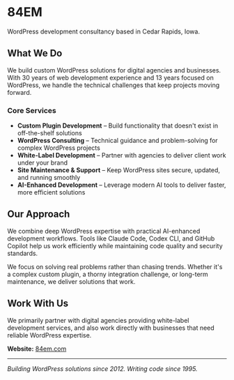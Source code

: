 # 84EM

WordPress development consultancy based in Cedar Rapids, Iowa.

## What We Do

We build custom WordPress solutions for digital agencies and businesses. With 30 years of web development experience and 13 years focused on WordPress, we handle the technical challenges that keep projects moving forward.

### Core Services

- **Custom Plugin Development** – Build functionality that doesn't exist in off-the-shelf solutions
- **WordPress Consulting** – Technical guidance and problem-solving for complex WordPress projects
- **White-Label Development** – Partner with agencies to deliver client work under your brand
- **Site Maintenance & Support** – Keep WordPress sites secure, updated, and running smoothly
- **AI-Enhanced Development** – Leverage modern AI tools to deliver faster, more efficient solutions

## Our Approach

We combine deep WordPress expertise with practical AI-enhanced development workflows. Tools like Claude Code, Codex CLI, and GitHub Copilot help us work efficiently while maintaining code quality and security standards.

We focus on solving real problems rather than chasing trends. Whether it's a complex custom plugin, a thorny integration challenge, or long-term maintenance, we deliver solutions that work.

## Work With Us

We primarily partner with digital agencies providing white-label development services, and also work directly with businesses that need reliable WordPress expertise.

**Website:** [84em.com](https://84em.com)

---

*Building WordPress solutions since 2012. Writing code since 1995.*
